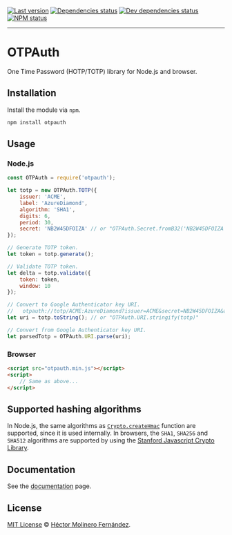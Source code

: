 [![Last version](https://img.shields.io/github/tag/hectorm/otpauth.svg)][tags]
[![Dependencies status](https://img.shields.io/david/hectorm/otpauth.svg)][dependencies]
[![Dev dependencies status](https://img.shields.io/david/dev/hectorm/otpauth.svg)][devDependencies]
[![NPM status](https://img.shields.io/npm/dm/otpauth.svg)][npm]

***

# OTPAuth
One Time Password (HOTP/TOTP) library for Node.js and browser.

## Installation
Install the module via `npm`.

```sh
npm install otpauth
```

## Usage

### Node.js
```javascript
const OTPAuth = require('otpauth');

let totp = new OTPAuth.TOTP({
	issuer: 'ACME',
	label: 'AzureDiamond',
	algorithm: 'SHA1',
	digits: 6,
	period: 30,
	secret: 'NB2W45DFOIZA' // or "OTPAuth.Secret.fromB32('NB2W45DFOIZA')
});

// Generate TOTP token.
let token = totp.generate();

// Validate TOTP token.
let delta = totp.validate({
	token: token,
	window: 10
});

// Convert to Google Authenticator key URI.
//   otpauth://totp/ACME:AzureDiamond?issuer=ACME&secret=NB2W45DFOIZA&algorithm=SHA1&digits=6&period=30
let uri = totp.toString(); // or "OTPAuth.URI.stringify(totp)"

// Convert from Google Authenticator key URI.
let parsedTotp = OTPAuth.URI.parse(uri);
```

### Browser
```html
<script src="otpauth.min.js"></script>
<script>
	// Same as above...
</script>
```

## Supported hashing algorithms
In Node.js, the same algorithms as [`Crypto.createHmac`][createHmac] function are supported, since it is used internally.
In browsers, the `SHA1`, `SHA256` and `SHA512` algorithms are supported by using the [Stanford Javascript Crypto Library][sjcl].

## Documentation
See the [documentation][docs] page.

## License
[MIT License][license] © [Héctor Molinero Fernández](https://hector.molinero.dev/).

[docs]: https://hectorm.github.io/otpauth/index.html
[license]: https://github.com/hectorm/otpauth/blob/master/LICENSE.md
[tags]: https://github.com/hectorm/otpauth/tags
[npm]: https://www.npmjs.com/package/otpauth
[dependencies]: https://david-dm.org/hectorm/otpauth
[devDependencies]: https://david-dm.org/hectorm/otpauth?type=dev
[createHmac]: https://nodejs.org/api/crypto.html#crypto_crypto_createhmac_algorithm_key_options
[sjcl]: https://github.com/bitwiseshiftleft/sjcl
